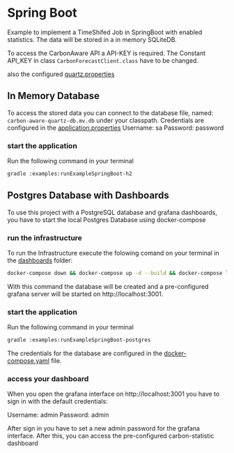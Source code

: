 # Spring Boot 

Example to implement a TimeShifed Job in SpringBoot with enabled statistics.
The data will be stored in a in memory SQLiteDB.

To access the CarbonAware API a API-KEY is required. 
The Constant API_KEY in class `CarbonForecastClient.class` have to be changed.

also the configured [quartz.properties](../../../../../resources/com/esentri/quartz/example3/quartz.properties)

## In Memory Database

To access the stored data you can connect to the database file, named: `carbon-aware-quartz-db.mv.db` under your classpath.
Credentials are configured in the [application.properties](../../../../../resources/application-h2.properties)
Username: sa
Password: password

### start the application

Run the following command in your terminal
```bash
gradle :examples:runExampleSpringBoot-h2
```

## Postgres Database with Dashboards

To use this project with a PostgreSQL database and grafana dashboards, you have to start the local Postgres Database using docker-compose

### run the infrastructure

To run the Infrastructure execute the folowing comand on your terminal in the [dashboards](../../../../../../../../dashboards) folder:

```bash
docker-compose down && docker-compose up -d --build && docker-compose logs -f
```
With this command the database will be created and a pre-configured grafana server will be started on http://localhost:3001.

### start the application

Run the following command in your terminal

```bash
gradle :examples:runExampleSpringBoot-postgres
```

The credentials for the database are configured in the [docker-compose.yaml](../../../../../../../../dashboards/docker-compose.yaml) file.

### access your dashboard
When you open the grafana interface on http://localhost:3001 you have to sign in with the default credentials:

Username: admin
Password: admin

After sign in you have to set a new admin password for the grafana interface. After this, you can access the pre-configured carbon-statistic dashboard


